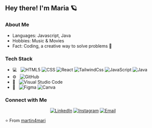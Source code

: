 <h2> Hey there! I'm Maria 🪐 </h2> 

<h3> About Me </h3>

- Languages: Javascript, Java  <br/>
- Hobbies: Music & Movies  <br/>
- Fact: Coding, a creative way to solve problems 🎈


<h3> Tech Stack </h3>

- 💻 &nbsp;
  ![HTML5](https://img.shields.io/badge/-HTML5-333333?style=flat&logo=HTML5)
  ![CSS](https://img.shields.io/badge/-CSS-333333?style=flat&logo=CSS3&logoColor=1572B6)
  ![React](https://img.shields.io/badge/-React-333333?style=flat&logo=react)
  ![TailwindCss](https://img.shields.io/badge/-TailwindCss-333333?style=flat&logo=tailwindcss&logoColor=#7739EF)
  ![JavaScript](https://img.shields.io/badge/-JavaScript-333333?style=flat&logo=javascript)
  ![Java](https://img.shields.io/badge/-Java-333333?style=flat&logo=Java&logoColor=007396)
- ⚙️ &nbsp;
  ![GitHub](https://img.shields.io/badge/-GitHub-333333?style=flat&logo=github)
- 🔧 &nbsp;
  ![Visual Studio Code](https://img.shields.io/badge/-Visual%20Studio%20Code-333333?style=flat&logo=visual-studio-code&logoColor=007ACC)
- 🎨 &nbsp;
  ![Figma](https://img.shields.io/badge/-Figma-333333?style=flat&logo=figma&logoColor=#87CEEB) 
  ![Canva](https://img.shields.io/badge/-Canva-333333?style=flat&logo=canva&logoColor=696EFF)

  
<h3> Connect with Me </h3>

<p align="center">
<a href="https://www.linkedin.com/in/mar%C3%ADa-mart%C3%ADn-7448ab22b/"><img alt="LinkedIn" src="https://img.shields.io/badge/LinkedIn-Maria%20Martin%20-blue?style=flat-square&logo=linkedin"></a>
<a href="https://www.instagram.com/martinmari_/"><img alt="Instagram" src="https://img.shields.io/badge/Instagram-martinmari___-blue?style=flat-square&logo=instagram"></a>
<a href="mailto:martinmariaaa@gmail.com"><img alt="Email" src="https://img.shields.io/badge/Email-martinmariaaa@gmail.com-blue?style=flat-square&logo=gmail"></a>
</p>

⭐️ From [martin4mari](https://github.com/martin4mari)
